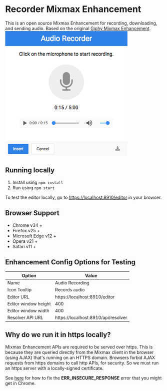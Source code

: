 # Recorder Mixmax Enhancement

This is an open source Mixmax Enhancement for recording, downloading, and sending audio.
Based on the original [Giphy Mixmax Enhancement](https://github.com/mixmaxhq/giphy-mixmax-app).
![Demo Image](https://raw.githubusercontent.com/ForTheYin/mixmax-recorder/master/public/demo.png)


## Running locally

1. Install using `npm install`
2. Run using `npm start`

To test the editor locally, go to <https://localhost:8910/editor> in your browser.

## Browser Support
- Chrome v34 +
- Firefox v25 +
- Microsoft Edge v12 +
- Opera v21 +
- Safari v11 +

## Enhancement Config Options for Testing

| Option               | Value                               |
| -------------------- | ----------------------------------- |
| Name                 | Audio Recording                     |
| Icon Tooltip         | Records audio                       |
| Editor URL           | https://localhost:8910/editor       |
| Editor window height | 400                                 |
| Editor window width  | 400                                 |
| Resolver API URL     | https://localhost:8910/api/resolver |

## Why do we run it in https locally?

Mixmax Enhancement APIs are required to be served over https. This is because they are queried directly from the Mixmax client in the browser (using AJAX) that's running on an HTTPS domain. Browsers forbid AJAX requests from https domains to call http APIs, for security. So we must run an https server with a locally-signed certificate.

See [here](http://developer.mixmax.com/docs/integration-api-appendix#local-development-error-neterr_insecure_response) for how to fix the **ERR_INSECURE_RESPONSE** error that you might get in Chrome.
